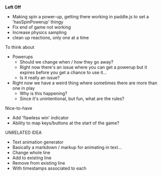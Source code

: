 **Left Off**

* Making spin a power-up, getting there working in paddle.js to set a 'hasSpinPowerup' thingy
* Fix end of game not working
* Increase physics sampling
* clean up reactions, only one at a time


To think about

* Powerups
  * Should we change when / how they go away?
  * Right now there's an issue where you can get a powerup but it expires before you get a chance to use it...
  * Is it really an issue?
* Right now we have a weird thing where sometimes there are more than one in play
  * Why is this happening?
  * Since it's unintentional, but fun, what are the rules?


Nice-to-have

* Add 'flawless win' indicator
* Ability to map keys/buttons at the start of the game?


UNRELATED IDEA

* Text animation generator
* Basically a markdown / markup for animating in text...
* Change whole line
* Add to existing line
* Remove from existing line
* With timestamps associated to each
